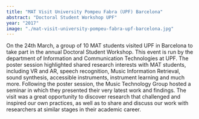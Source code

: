```yaml
---
title: "MAT Visit University Pompeu Fabra (UPF) Barcelona"
abstract: "Doctoral Student Workshop UPF"
year: "2017"
image: "./mat-visit-university-pompeu-fabra-upf-barcelona.jpg"
---
```

On the 24th March, a group of 10 MAT students visited UPF in Barcelona to take part in the annual Doctoral Student Workshop. This event is run by the department of Information and Communication Technologies at UPF. The poster session highlighted shared research interests with MAT students, including VR and AR, speech recognition, Music Information Retrieval, sound synthesis, accessible instruments, instrument learning and much more. Following the poster session, the Music Technology Group hosted a seminar in which they presented their very latest work and findings. The visit was a great opportunity to discover research that challenged and inspired our own practices, as well as to share and discuss our work with researchers at similar stages in their academic career.